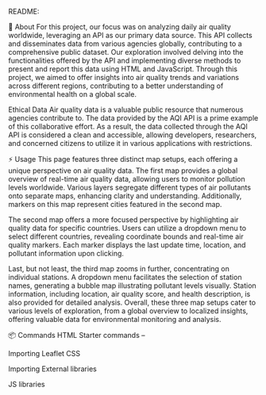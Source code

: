 README: 

🔰 About
For this project, our focus was on analyzing daily air quality worldwide, leveraging an API as our primary data source. This API collects and disseminates data from various agencies globally, contributing to a comprehensive public dataset. Our exploration involved delving into the functionalities offered by the API and implementing diverse methods to present and report this data using HTML and JavaScript. Through this project, we aimed to offer insights into air quality trends and variations across different regions, contributing to a better understanding of environmental health on a global scale.

Ethical Data 
Air quality data is a valuable public resource that numerous agencies contribute to. The data provided by the AQI API is a prime example of this collaborative effort. As a result, the data collected through the AQI API is considered a clean and accessible, allowing developers, researchers, and concerned citizens to utilize it in various applications with restrictions. 

⚡ Usage
This page features three distinct map setups, each offering a unique perspective on air quality data. The first map provides a global overview of real-time air quality data, allowing users to monitor pollution levels worldwide. Various layers segregate different types of air pollutants onto separate maps, enhancing clarity and understanding. Additionally, markers on this map represent cities featured in the second map. 

The second map offers a more focused perspective by highlighting air quality data for specific countries. Users can utilize a dropdown menu to select different countries, revealing coordinate bounds and real-time air quality markers. Each marker displays the last update time, location, and pollutant information upon clicking. 

Last, but not least, the third map zooms in further, concentrating on individual stations. A dropdown menu facilitates the selection of station names, generating a bubble map illustrating pollutant levels visually. Station information, including location, air quality score, and health description, is also provided for detailed analysis. Overall, these three map setups cater to various levels of exploration, from a global overview to localized insights, offering valuable data for environmental monitoring and analysis.

📦 Commands
HTML Starter commands – 
<!DOCTYPE html>
<html lang="en">

<head>
  <meta charset="UTF-8">
  <meta name="viewport" content="width=device-width, initial-scale=1.0">
  <meta http-equiv="X-UA-Compatible" content="ie=edge">
  <title>Leaflet Map with Turf.js</title>

Importing Leaflet CSS 

<!-- Leaflet CSS -->
  <link rel="stylesheet" href="https://unpkg.com/leaflet@1.9.4/dist/leaflet.css"
    integrity="sha256-p4NxAoJBhIIN+hmNHrzRCf9tD/miZyoHS5obTRR9BMY="
    crossorigin="" />


Importing External libraries 
<!-- Turf JS -->
  <script src="https://unpkg.com/@turf/turf@6/turf.min.js"></script>
  <script src="https://d3js.org/d3.v7.min.js"></script>

JS libraries 
<script src="https://unpkg.com/leaflet/dist/leaflet.js"></script>
<script src="./static/js/logic.js"></script>
<script src="./static/js/bubble_app.js"></script>
<script src="https://cdn.plot.ly/plotly-latest.min.js"></script
![image](https://github.com/RchlEMllr/Project_3/assets/153474345/0e096ed1-5a7e-410e-b0f6-553ef580229d)


📄 Resources
API Source - 
https://aqicn.org/data-platform/token-confirm/159d1cfa-a23b-441c-8774-e327495ab256
https://www.airnow.gov/sites/default/files/2020-05/aqi-technical-assistance-document-sept2018.pdf


Code Resources – 

Base map Tiles 

https://aqicn.org/json-api/demo/

Populate markers – 
https://aqicn.org/json-api/demo/

legend – 

https://leafletjs.com/examples/quick-start/

Time out Function – 
https://aqicn.org/json-api/demo/

Var overlayers 
https://leafletjs.com/examples/quick-start/

TURF - 
https://turfjs.org/docs/#featureOf

Color 

https://colorbrewer2.org/#type=sequential&scheme=YlOrRd&n=6

D3 Library – 
https://d3js.org/

Leaflet – 
https://leafletjs.com/examples/quick-start/

Clicking Function – 

04-Evr_D3_Select

Bubble Map – 

Module_14_HW Assignment 

Drop Down – 

09-Ins_Dropdown_Events
![image](https://github.com/RchlEMllr/Project_3/assets/153474345/7ace968a-4879-4efb-9182-ee4ec34af0d8)


